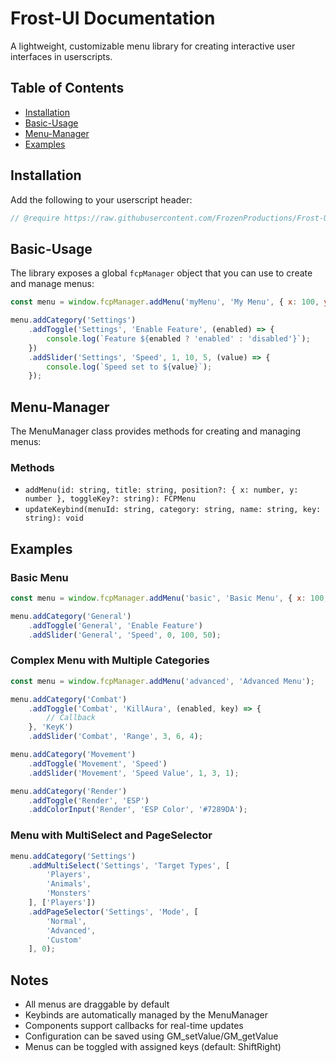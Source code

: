 # Frost-UI Documentation

A lightweight, customizable menu library for creating interactive user interfaces in userscripts.

## Table of Contents
- [Installation](#installation)
- [Basic-Usage](#basic-usage)
- [Menu-Manager](#menu-manager)
- [Examples](#examples)

## Installation

Add the following to your userscript header:

```js
// @require https://raw.githubusercontent.com/FrozenProductions/Frost-UI/main/scripts/Library.js
```

## Basic-Usage

The library exposes a global `fcpManager` object that you can use to create and manage menus:

```js
const menu = window.fcpManager.addMenu('myMenu', 'My Menu', { x: 100, y: 100 }, 'ShiftRight');

menu.addCategory('Settings')
    .addToggle('Settings', 'Enable Feature', (enabled) => {
        console.log(`Feature ${enabled ? 'enabled' : 'disabled'}`);
    })
    .addSlider('Settings', 'Speed', 1, 10, 5, (value) => {
        console.log(`Speed set to ${value}`);
    });
```

## Menu-Manager

The MenuManager class provides methods for creating and managing menus:

### Methods

- `addMenu(id: string, title: string, position?: { x: number, y: number }, toggleKey?: string): FCPMenu`
- `updateKeybind(menuId: string, category: string, name: string, key: string): void`

## Examples

### Basic Menu
```js
const menu = window.fcpManager.addMenu('basic', 'Basic Menu', { x: 100, y: 100 });

menu.addCategory('General')
    .addToggle('General', 'Enable Feature')
    .addSlider('General', 'Speed', 0, 100, 50);
```

### Complex Menu with Multiple Categories
```js
const menu = window.fcpManager.addMenu('advanced', 'Advanced Menu');

menu.addCategory('Combat')
    .addToggle('Combat', 'KillAura', (enabled, key) => {
        // Callback
    }, 'KeyK')
    .addSlider('Combat', 'Range', 3, 6, 4);

menu.addCategory('Movement')
    .addToggle('Movement', 'Speed')
    .addSlider('Movement', 'Speed Value', 1, 3, 1);

menu.addCategory('Render')
    .addToggle('Render', 'ESP')
    .addColorInput('Render', 'ESP Color', '#7289DA');
```

### Menu with MultiSelect and PageSelector
```js
menu.addCategory('Settings')
    .addMultiSelect('Settings', 'Target Types', [
        'Players',
        'Animals',
        'Monsters'
    ], ['Players'])
    .addPageSelector('Settings', 'Mode', [
        'Normal',
        'Advanced',
        'Custom'
    ], 0);
```

## Notes

- All menus are draggable by default
- Keybinds are automatically managed by the MenuManager
- Components support callbacks for real-time updates
- Configuration can be saved using GM_setValue/GM_getValue
- Menus can be toggled with assigned keys (default: ShiftRight)
